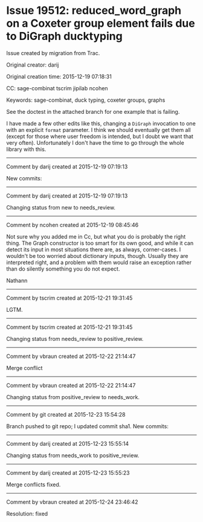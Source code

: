 # Issue 19512: reduced_word_graph on a Coxeter group element fails due to DiGraph ducktyping

Issue created by migration from Trac.

Original creator: darij

Original creation time: 2015-12-19 07:18:31

CC:  sage-combinat tscrim jipilab ncohen

Keywords: sage-combinat, duck typing, coxeter groups, graphs

See the doctest in the attached branch for one example that is failing.

I have made a few other edits like this, changing a `DiGraph` invocation to one with an explicit `format` parameter. I think we should eventually get them all (except for those where user freedom is intended, but I doubt we want that very often). Unfortunately I don't have the time to go through the whole library with this.


---

Comment by darij created at 2015-12-19 07:19:13

New commits:


---

Comment by darij created at 2015-12-19 07:19:13

Changing status from new to needs_review.


---

Comment by ncohen created at 2015-12-19 08:45:46

Not sure why you added me in Cc, but what you do is probably the right thing. The Graph constructor is too smart for its own good, and while it can detect its input in most situations there are, as always, corner-cases. I wouldn't be too worried about dictionary inputs, though. Usually they are interpreted right, and a problem with them would raise an exception rather than do silently something you do not expect.

Nathann


---

Comment by tscrim created at 2015-12-21 19:31:45

LGTM.


---

Comment by tscrim created at 2015-12-21 19:31:45

Changing status from needs_review to positive_review.


---

Comment by vbraun created at 2015-12-22 21:14:47

Merge conflict


---

Comment by vbraun created at 2015-12-22 21:14:47

Changing status from positive_review to needs_work.


---

Comment by git created at 2015-12-23 15:54:28

Branch pushed to git repo; I updated commit sha1. New commits:


---

Comment by darij created at 2015-12-23 15:55:14

Changing status from needs_work to positive_review.


---

Comment by darij created at 2015-12-23 15:55:23

Merge conflicts fixed.


---

Comment by vbraun created at 2015-12-24 23:46:42

Resolution: fixed
